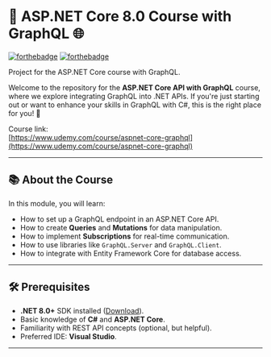 # 🚀 ASP.NET Core 8.0 Course with GraphQL 🌐

[![forthebadge](https://forthebadge.com/images/badges/made-with-c-sharp.svg)](http://forthebadge.com)
[![forthebadge](http://forthebadge.com/images/badges/built-with-love.svg)](http://forthebadge.com)

Project for the ASP.NET Core course with GraphQL.

Welcome to the repository for the **ASP.NET Core API with GraphQL** course, where we explore integrating GraphQL into .NET APIs. If you're just starting out or want to enhance your skills in GraphQL with C#, this is the right place for you! 🌟

Course link:  
[https://www.udemy.com/course/aspnet-core-graphql](https://www.udemy.com/course/aspnet-core-graphql)


---

## 📚 About the Course
In this module, you will learn:
- How to set up a GraphQL endpoint in an ASP.NET Core API.
- How to create **Queries** and **Mutations** for data manipulation.
- How to implement **Subscriptions** for real-time communication.
- How to use libraries like `GraphQL.Server` and `GraphQL.Client`.
- How to integrate with Entity Framework Core for database access.

---

## 🛠 Prerequisites
- **.NET 8.0+** SDK installed ([Download](https://dotnet.microsoft.com/)).
- Basic knowledge of **C#** and **ASP.NET Core**.
- Familiarity with REST API concepts (optional, but helpful).
- Preferred IDE: **Visual Studio**.

---